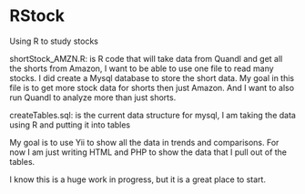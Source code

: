 # RStock
Using R to study stocks

shortStock_AMZN.R: is R code that will take data from Quandl and get all the shorts from Amazon, I want to be able to use one file to read many stocks. I did create a Mysql database to store the short data. My goal in this file is to get more stock data for shorts then just Amazon. And I want to also run Quandl to analyze more than just shorts.

createTables.sql:
is the current data structure for mysql, I am taking the data using R and putting it into tables

My goal is to use Yii to show all the data in trends and comparisons. For now I am just writing HTML and PHP to show the data that I pull out of the tables.

I know this is a huge work in progress, but it is a great place to start.




